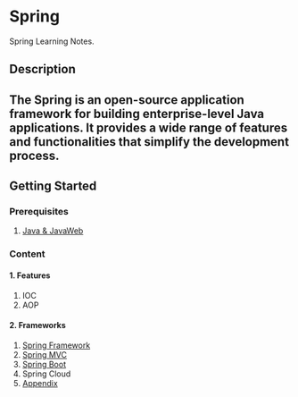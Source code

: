 # Spring
Spring Learning Notes.  
## Description
The Spring is an open-source application framework for building enterprise-level Java applications.
It provides a wide range of features and functionalities that simplify the development process.
---
## Getting Started
### Prerequisites
1. [Java & JavaWeb](https://github.com/Tenphun0503/Java_JavaWeb)
### Content
#### 1. Features
1. IOC
2. AOP
#### 2. Frameworks
1. [Spring Framework](Note/SpringFramework.md)
2. [Spring MVC](Note/SpringMVC.md)
3. [Spring Boot](Note/SpringBoot.md)
4. Spring Cloud
5. [Appendix](Note/Appendix.md)
